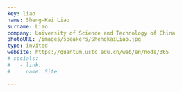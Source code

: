 ```yaml
---
key: liao
name: Sheng-Kai Liao 
surname: Liao
company: University of Science and Technology of China 
photoURL: /images/speakers/ShengkaiLiao.jpg
type: invited
website: https://quantum.ustc.edu.cn/web/en/node/365
# socials:
#   - link: 
#     name: Site

---
```

